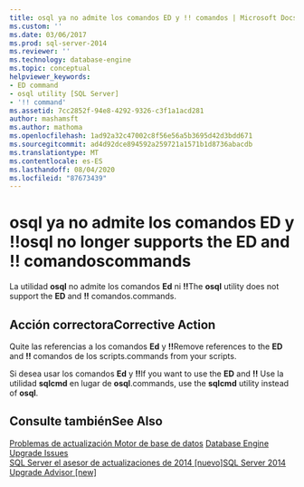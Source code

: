 ```yaml
---
title: osql ya no admite los comandos ED y !! comandos | Microsoft Docs
ms.custom: ''
ms.date: 03/06/2017
ms.prod: sql-server-2014
ms.reviewer: ''
ms.technology: database-engine
ms.topic: conceptual
helpviewer_keywords:
- ED command
- osql utility [SQL Server]
- '!! command'
ms.assetid: 7cc2852f-94e8-4292-9326-c3f1a1acd281
author: mashamsft
ms.author: mathoma
ms.openlocfilehash: 1ad92a32c47002c8f56e56a5b3695d42d3bdd671
ms.sourcegitcommit: ad4d92dce894592a259721a1571b1d8736abacdb
ms.translationtype: MT
ms.contentlocale: es-ES
ms.lasthandoff: 08/04/2020
ms.locfileid: "87673439"
---
```

# <a name="osql-no-longer-supports-the-ed-and--commands"></a><span data-ttu-id="1f8de-103">osql ya no admite los comandos ED y !!</span><span class="sxs-lookup"><span data-stu-id="1f8de-103">osql no longer supports the ED and !!</span></span> <span data-ttu-id="1f8de-104">comandos</span><span class="sxs-lookup"><span data-stu-id="1f8de-104">commands</span></span>
  <span data-ttu-id="1f8de-105">La utilidad **osql** no admite los comandos **Ed** ni **!!**</span><span class="sxs-lookup"><span data-stu-id="1f8de-105">The **osql** utility does not support the **ED** and **!!**</span></span> <span data-ttu-id="1f8de-106">comandos.</span><span class="sxs-lookup"><span data-stu-id="1f8de-106">commands.</span></span>  
  
## <a name="corrective-action"></a><span data-ttu-id="1f8de-107">Acción correctora</span><span class="sxs-lookup"><span data-stu-id="1f8de-107">Corrective Action</span></span>  
 <span data-ttu-id="1f8de-108">Quite las referencias a los comandos **Ed** y **!!**</span><span class="sxs-lookup"><span data-stu-id="1f8de-108">Remove references to the **ED** and **!!**</span></span> <span data-ttu-id="1f8de-109">comandos de los scripts.</span><span class="sxs-lookup"><span data-stu-id="1f8de-109">commands from your scripts.</span></span>  
  
 <span data-ttu-id="1f8de-110">Si desea usar los comandos **Ed** y **!!**</span><span class="sxs-lookup"><span data-stu-id="1f8de-110">If you want to use the **ED** and **!!**</span></span> <span data-ttu-id="1f8de-111">Use la utilidad **sqlcmd** en lugar de **osql**.</span><span class="sxs-lookup"><span data-stu-id="1f8de-111">commands, use the **sqlcmd** utility instead of **osql**.</span></span>  
  
## <a name="see-also"></a><span data-ttu-id="1f8de-112">Consulte también</span><span class="sxs-lookup"><span data-stu-id="1f8de-112">See Also</span></span>  
 <span data-ttu-id="1f8de-113">[Problemas de actualización Motor de base de datos](../../../2014/sql-server/install/database-engine-upgrade-issues.md) </span><span class="sxs-lookup"><span data-stu-id="1f8de-113">[Database Engine Upgrade Issues](../../../2014/sql-server/install/database-engine-upgrade-issues.md) </span></span>  
 [<span data-ttu-id="1f8de-114">SQL Server el asesor de actualizaciones de 2014 &#91;nuevo&#93;</span><span class="sxs-lookup"><span data-stu-id="1f8de-114">SQL Server 2014 Upgrade Advisor &#91;new&#93;</span></span>](sql-server-2014-upgrade-advisor.md)  
  
  
